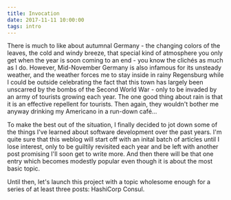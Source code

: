 ```yaml
---
title: Invocation
date: 2017-11-11 10:00:00
tags: intro
---
```


There is much to like about autumnal Germany - the changing colors of the leaves, the cold and windy breeze, that special kind of atmosphere you only get when the year is soon coming to an end - you know the clichés as much as I do.
However, Mid-November Germany is also infamous for its unsteady weather, and the weather forces me to stay inside in rainy Regensburg while I could be outside celebrating the fact that this town has largely been unscarred by the bombs of the Second World War - only to be invaded by an army of tourists growing each year. The one good thing about rain is that it is an effective repellent for tourists. Then again, they wouldn't bother me anyway drinking my Americano in a run-down café...

To make the best out of the situation, I finally decided to jot down some of the things I've learned about software development over the past years. I'm quite sure that this weblog will start off with an inital batch of articles until I lose interest, only to be guiltily revisited each year and be left with another post promising I'll soon get to write more. And then there will be that one entry which becomes modestly popular even though it is about the most basic topic.

Until then, let's launch this project with a topic wholesome enough for a series of at least three posts: HashiCorp Consul.
